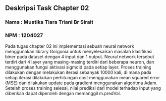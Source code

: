 ## Deskripsi Task Chapter 02

### Nama : Mustika Tiara Triani  Br Sirait 
### NPM : 1204027

Pada tugas chapter 02 ini implementasi sebuah neural network menggunakan library Gorgonia untuk menyelesaikan masalah klasifikasi biner pada dataset dengan 4 input dan 1 output. Neural network tersebut terdiri dari 4 layer yang masing-masing terdiri dari beberapa neuron, dan menggunakan fungsi aktivasi sigmoid pada setiap layer. Proses training dilakukan dengan melakukan iterasi sebanyak 10000 kali, di mana pada setiap iterasi dilakukan perhitungan cost menggunakan mean squared error (MSE) dan dilakukan update pada gradient menggunakan algoritma Adam. Setelah proses training selesai, nilai prediksi dari model terhadap input yang diberikan dapat diperoleh dengan memanggil m.predVal.


